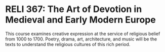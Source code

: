 # RELI 367: The Art of Devotion in Medieval and Early Modern Europe

This course examines creative expression at the service of religious belief from 1000 to 1700. Poetry, drama, art, architecture, and music will be the texts to understand the religious cultures of this rich period.